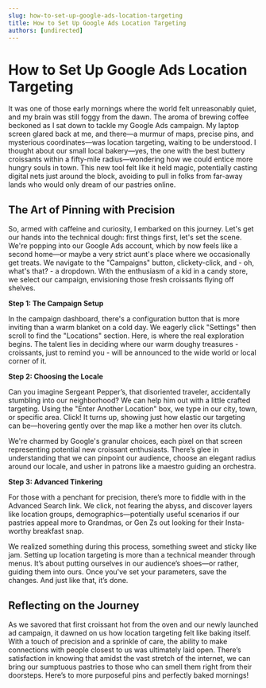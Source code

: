 ```yaml
---
slug: how-to-set-up-google-ads-location-targeting
title: How to Set Up Google Ads Location Targeting
authors: [undirected]
---
```


# How to Set Up Google Ads Location Targeting

It was one of those early mornings where the world felt unreasonably quiet, and my brain was still foggy from the dawn. The aroma of brewing coffee beckoned as I sat down to tackle my Google Ads campaign. My laptop screen glared back at me, and there—a murmur of maps, precise pins, and mysterious coordinates—was location targeting, waiting to be understood. I thought about our small local bakery—yes, the one with the best buttery croissants within a fifty-mile radius—wondering how we could entice more hungry souls in town. This new tool felt like it held magic, potentially casting digital nets just around the block, avoiding to pull in folks from far-away lands who would only dream of our pastries online.

## The Art of Pinning with Precision

So, armed with caffeine and curiosity, I embarked on this journey. Let's get our hands into the technical dough: first things first, let's set the scene. We're popping into our Google Ads account, which by now feels like a second home—or maybe a very strict aunt's place where we occasionally get treats. We navigate to the "Campaigns" button, clickety-click, and - oh, what's that? - a dropdown. With the enthusiasm of a kid in a candy store, we select our campaign, envisioning those fresh croissants flying off shelves.

**Step 1: The Campaign Setup**

In the campaign dashboard, there's a configuration button that is more inviting than a warm blanket on a cold day. We eagerly click "Settings" then scroll to find the "Locations" section. Here, is where the real exploration begins. The talent lies in deciding where our warm doughy treasures - croissants, just to remind you - will be announced to the wide world or local corner of it. 

**Step 2: Choosing the Locale**

Can you imagine Sergeant Pepper’s, that disoriented traveler, accidentally stumbling into our neighborhood? We can help him out with a little crafted targeting. Using the "Enter Another Location" box, we type in our city, town, or specific area. Click! It turns up, showing just how elastic our targeting can be—hovering gently over the map like a mother hen over its clutch.

We're charmed by Google's granular choices, each pixel on that screen representing potential new croissant enthusiasts. There’s glee in understanding that we can pinpoint our audience, choose an elegant radius around our locale, and usher in patrons like a maestro guiding an orchestra.

**Step 3: Advanced Tinkering**

For those with a penchant for precision, there’s more to fiddle with in the Advanced Search link. We click, not fearing the abyss, and discover layers like location groups, demographics—potentially useful scenarios if our pastries appeal more to Grandmas, or Gen Zs out looking for their Insta-worthy breakfast snap. 

We realized something during this process, something sweet and sticky like jam. Setting up location targeting is more than a technical meander through menus. It’s about putting ourselves in our audience’s shoes—or rather, guiding them into ours. Once you've set your parameters, save the changes. And just like that, it’s done.

## Reflecting on the Journey

As we savored that first croissant hot from the oven and our newly launched ad campaign, it dawned on us how location targeting felt like baking itself. With a touch of precision and a sprinkle of care, the ability to make connections with people closest to us was ultimately laid open. There’s satisfaction in knowing that amidst the vast stretch of the internet, we can bring our sumptuous pastries to those who can smell them right from their doorsteps. Here’s to more purposeful pins and perfectly baked mornings!